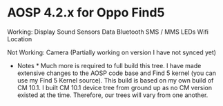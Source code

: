 AOSP 4.2.x for Oppo Find5
================================================================

Working:
Display
Sound
Sensors
Data
Bluetooth
SMS / MMS
LEDs
Wifi
Location

Not Working:
Camera  (Partially working on version I have not synced yet)

* Notes *
Much more is required to full build this tree. I have made extensive changes to the AOSP code base and Find 5 kernel (you can use my Find 5 Kernel source). 
This build is based on my own build of CM 10.1. I built CM 10.1 device tree from ground up as no CM version existed at the time. Therefore, our trees will vary from one another.
